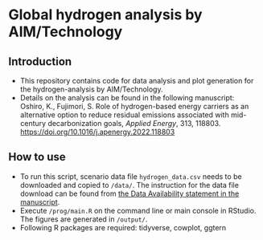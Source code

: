 # Global hydrogen analysis by AIM/Technology

## Introduction

- This repository contains code for data analysis and plot generation for the hydrogen-analysis by AIM/Technology.
- Details on the analysis can be found in the following manuscript:  
  Oshiro, K., Fujimori, S. Role of hydrogen-based energy carriers as an alternative option to reduce residual emissions associated with mid-century decarbonization goals, *Applied Energy*, 313, 118803. https://doi.org/10.1016/j.apenergy.2022.118803

## How to use

- To run this script, scenario data file `hydrogen_data.csv` needs to be downloaded and copied to `/data/`. The instruction for the data file download can be found from [the Data Availability statement in the manuscript](https://www.sciencedirect.com/science/article/pii/S0306261922002501#s0095).
- Execute `/prog/main.R` on the command line or main console in RStudio. The figures are generated in `/output/`.
- Following R packages are required: tidyverse, cowplot, ggtern
